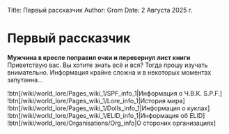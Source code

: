 Title: Первый рассказчик
Author: Grom
Date: 2 Августа 2025 г.

# Первый рассказчик

**Мужчина в кресле поправил очки и перевернул лист книги**
Приветствую вас. Вы хотите знать всё и вся? Тогда прошу изучать внимательно. Информация крайне сложна и в некоторых моментах запутанна...

!btn[/wiki/world_lore/Pages_wiki_1/SPF_info_1|Информация о Ч.В.К. S.P.F.]
!btn[/wiki/world_lore/Pages_wiki_1/Lore_info_1|История мира]
!btn[/wiki/world_lore/Pages_wiki_1/Dolls_info_1|Информация о куклах]
!btn[/wiki/world_lore/Pages_wiki_1/ELID_info_1|Информация об ELID]
!btn[/wiki/world_lore/Organisations/Org_info|О стороних организациях]